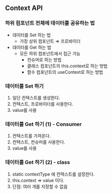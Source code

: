## Context API

### 하위 컴포넌트 전체에 데이터를 공유하는 법 <br>
- 데이터를 Set 하는 법
    - 가장 상위 컴포넌트 ⇒ 프로바이더
- 데이터를 Get 하는 법
    - 모든 하위 컴포넌트에서 접근 가능
        - 컨슈머로 하는 방법
        - 클래스 컴포넌트의 this.context로 하는 방법
        - 함수 컴포넌트의 useContext로 하는 방법

### 데이터를 Set 하기 <br>
1. 일단 컨텍스트를 생성한다.
2. 컨텍스트, 프로바이더를 사용한다.
3. value를 사용

### 데이터를 Get 하기 (1) - Consumer <br>
1. 컨텍스트를 가져온다.
2. 컨텍스트, 컨슈머를 사용한다.
3. value를 사용

### 데이터를 Get 하기 (2) - class <br>
1. static contextType 에 컨텍스트를 설정한다.
2. this.context ⇒ value 이다.
3. 단점: 여러 개를 지정할 수 없음
